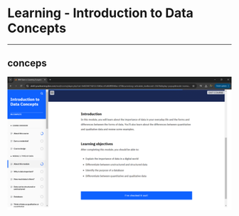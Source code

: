 # Learning - Introduction to Data Concepts
***

## conceps

![Conceptos generales de ciencia de datos](img/concepts.png)
